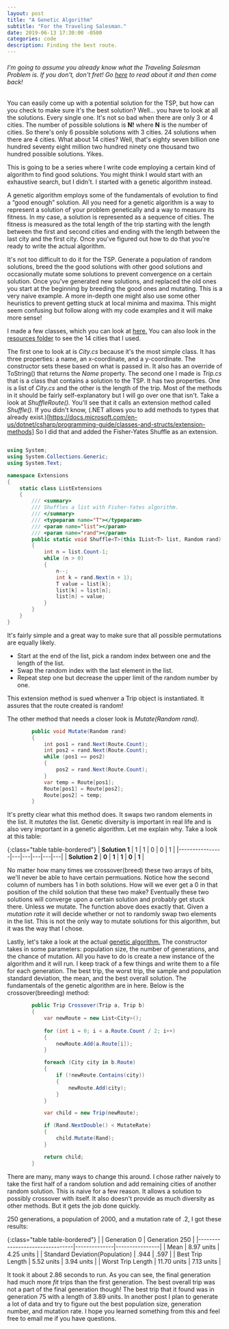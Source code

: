 ```yaml
---
layout: post
title: "A Genetic Algorithm"
subtitle: "For the Traveling Salesman."
date: 2019-06-13 17:30:00 -0500
categories: code
description: Finding the best route.
---
```


###### I'm going to assume you already know what the Traveling Salesman Problem is. If you don't, don't fret! Go [here](https://en.wikipedia.org/wiki/Travelling_salesman_problem) to read about it and then come back!

You can easily come up with a potential solution for the TSP, but how can you check to make sure it's the best solution? Well... you have to look at all the solutions. Every single one. It's not so bad when there are only 3 or 4 cities. The number of possible solutions is **N!** where **N** is the number of cities. So there's only 6 possible solutions with 3 cities. 24 solutions when there are 4 cities. What about 14 cities? Well, that's eighty seven billion one hundred seventy eight million two hundred ninety one thousand two hundred possible solutions. Yikes.

This is going to be a series where I write code employing a certain kind of algorithm to find good solutions. You might think I would start with an exhaustive search, but I didn't. I started with a genetic algorithm instead.

A genetic algorithm employs some of the fundamentals of evolution to find a “good enough” solution. All you need for a genetic algorithm is a way to represent a solution of your problem genetically and a way to measure its fitness. In my case, a solution is represented as a sequence of cities. The fitness is measured as the total length of the trip starting with the length between the first and second cities and ending with the length between the last city and the first city. Once you've figured out how to do that you're ready to write the actual algorithm.

It's not too difficult to do it for the TSP. Generate a population of random solutions, breed the the good solutions with other good solutions and occasionally mutate some solutions to prevent convergence on a certain solution. Once you've generated new solutions, and replaced the old ones you start at the beginning by breeding the good ones and mutating. This is a very naive example. A more in-depth one might also use some other heuristics to prevent getting stuck at local minima and maxima. This might seem confusing but follow along with my code examples and it will make more sense!

I made a few classes, which you can look at [here.](https://github.com/mclaurinpd/TravelingSalesman/tree/master/TSPHelperClasses) You can also look in the [resources folder](https://github.com/mclaurinpd/TravelingSalesman/tree/master/TSP/resources) to see the 14 cities that I used.

The first one to look at is *City.cs* because it's the most simple class. It has three properties: a name, an x-coordinate, and a y-coordinate. The constructor sets these based on what is passed in. It also has an override of ToString() that returns the *Name* property. The second one I made is *Trip.cs* that is a class that contains a solution to the TSP. It has two properties. One is a list of *City.cs* and the other is the length of the trip. Most of the methods in it should be fairly self-explanatory but I will go over one that isn't. Take a look at *ShuffleRoute().* You'll see that it calls an extension method called *Shuffle().* If you didn't know, (.NET allows you to add methods to types that already exist.)[https://docs.microsoft.com/en-us/dotnet/csharp/programming-guide/classes-and-structs/extension-methods] So I did that and added the Fisher-Yates Shuffle as an extension.

```C#

using System;
using System.Collections.Generic;
using System.Text;

namespace Extensions
{
    static class ListExtensions
    {
        /// <summary>
        /// Shuffles a list with Fisher-Yates algorithm.
        /// </summary>
        /// <typeparam name="T"></typeparam>
        /// <param name="list"></param>
        /// <param name="rand"></param>
        public static void Shuffle<T>(this IList<T> list, Random rand)
        {
            int n = list.Count-1;
            while (n > 0)
            {
                n--;
                int k = rand.Next(n + 1);
                T value = list[k];
                list[k] = list[n];
                list[n] = value;
            }
        }
    }
}
```

It's fairly simple and a great way to make sure that all possible permutations are equally likely.

* Start at the end of the list, pick a random index between one and the length of the list.
* Swap the random index with the last element in the list.
* Repeat step one but decrease the upper limit of the random number by one.

This extension method is sued whenver a Trip object is instantiated. It assures that the route created is random!

The other method that needs a closer look is *Mutate(Random rand).*

```C#
        public void Mutate(Random rand)
        {
            int pos1 = rand.Next(Route.Count);
            int pos2 = rand.Next(Route.Count);
            while (pos1 == pos2)
            {
                pos2 = rand.Next(Route.Count);
            }
            var temp = Route[pos1];
            Route[pos1] = Route[pos2];
            Route[pos2] = temp;
        }
```

It's pretty clear what this method does. It swaps two random elements in the list. It *mutates* the list. Genetic diversity is important in real life and is also very important in a genetic algorithm. Let me explain why. Take a look at this table:

{:class="table table-bordered"}
| **Solution 1** | 1 | 1 | 0 | 0 | 1 |
|----------------|---|---|---|---|---|
| **Solution 2** | **0** | **1** | **1** | **0** | **1** |

No matter how many times we crossover(breed) these two arrays of bits, we'll never be able to have certain permuations. Notice how the second column of numbers has 1 in both solutions. How will we ever get a 0 in that position of the child solution that these two make? Eventually these two solutions will converge upon a certain solution and probably get stuck there. Unless we mutate. The function above does exactly that. Given a *mutation rate* it will decide whether or not to randomly swap two elements in the list. This is not the only way to mutate solutions for this algorithm, but it was the way that I chose.

Lastly, let's take a look at the actual [genetic algorithm.](https://github.com/mclaurinpd/TravelingSalesman/blob/master/GeneticTSP/GeneticAlgorithm.cs) The constructor takes in some parameters: population size, the number of generations, and the chance of mutation. All you have to do is create a new instance of the algorithm and it will run. I keep track of a few things and write them to a file for each generation. The best trip, the worst trip, the sample and population standard deviation, the mean, and the best overall solution. The fundamentals of the genetic algorithm are in here. Below is the crossover(breeding) method:

```C#
        public Trip Crossover(Trip a, Trip b)
        {
            var newRoute = new List<City>();
                        
            for (int i = 0; i < a.Route.Count / 2; i++)
            {
                newRoute.Add(a.Route[i]);
            }

            foreach (City city in b.Route)
            {
                if (!newRoute.Contains(city))
                {
                    newRoute.Add(city);
                }
            }

            var child = new Trip(newRoute);

            if (Rand.NextDouble() < MutateRate)
            {
                child.Mutate(Rand);
            }

            return child;
        }
```

There are many, many ways to change this around. I chose rather naively to take the first half of a random solution and add remaining cities of another random solution. This is naive for a few reason. It allows a solution to possibly crossover with itself. It also doesn't provide as much diversity as other methods. But it gets the job done quickly.

250 generations, a population of 2000, and a mutation rate of .2, I got these results:

{:class="table table-bordered"}
|                                | Generation 0 | Generation 250 |
|--------------------------------|--------------|----------------|
| Mean                           | 8.97 units   | 4.25 units     |
| Standard Deviation(Population) | .944         | .597           |
| Best Trip Length               | 5.52 units   | 3.94 units     |
| Worst Trip Length              | 11.70 units  | 7.13 units     |

It took it about 2.86 seconds to run. As you can see, the final generation had much more *fit* trips than the first generation. The best overall trip was not a part of the final generation though! The best trip that it found was in generation 75 with a length of 3.89 units. In another post I plan to generate a lot of data and try to figure out the best population size, generation number, and mutation rate. I hope you learned something from this and feel free to email me if you have questions.
